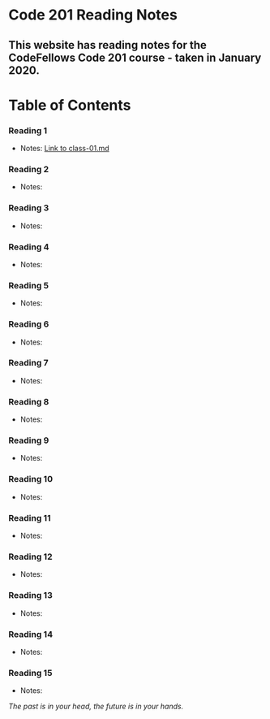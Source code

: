 # Code 201 Reading Notes
## This website has reading notes for the CodeFellows Code 201 course - taken in January 2020. 

# Table of Contents

### Reading 1
* Notes: [Link to class-01.md](https://suetarazi.github.io/readingnotes-/class-01.md)

### Reading 2
* Notes:

### Reading 3
* Notes:

### Reading 4
* Notes:

### Reading 5
* Notes:

### Reading 6
* Notes:

### Reading 7
* Notes:

### Reading 8
* Notes:

### Reading 9
* Notes:

### Reading 10
* Notes:

### Reading 11
* Notes:

### Reading 12
* Notes:

### Reading 13
* Notes:

### Reading 14
* Notes:

### Reading 15
* Notes:






_The past is in your head, the future is in your hands._


